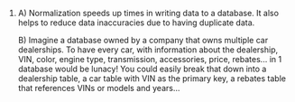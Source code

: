 1.  
    A)  Normalization speeds up times in writing data to a database. It also helps to reduce data inaccuracies due to having duplicate data.

    B)  Imagine a database owned by a company that owns multiple car dealerships. To have every car, with information about the dealership, VIN, color, engine type, transmission, accessories, price, rebates... in 1 database would be lunacy! You could easily break that down into a dealership table, a car table with VIN as the primary key, a rebates table that references VINs or models and years...
